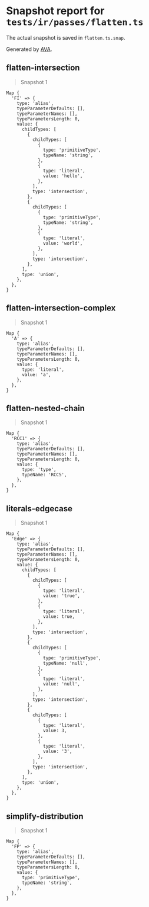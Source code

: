# Snapshot report for `tests/ir/passes/flatten.ts`

The actual snapshot is saved in `flatten.ts.snap`.

Generated by [AVA](https://avajs.dev).

## flatten-intersection

> Snapshot 1

    Map {
      'FI' => {
        type: 'alias',
        typeParameterDefaults: [],
        typeParameterNames: [],
        typeParametersLength: 0,
        value: {
          childTypes: [
            {
              childTypes: [
                {
                  type: 'primitiveType',
                  typeName: 'string',
                },
                {
                  type: 'literal',
                  value: 'hello',
                },
              ],
              type: 'intersection',
            },
            {
              childTypes: [
                {
                  type: 'primitiveType',
                  typeName: 'string',
                },
                {
                  type: 'literal',
                  value: 'world',
                },
              ],
              type: 'intersection',
            },
          ],
          type: 'union',
        },
      },
    }

## flatten-intersection-complex

> Snapshot 1

    Map {
      'A' => {
        type: 'alias',
        typeParameterDefaults: [],
        typeParameterNames: [],
        typeParametersLength: 0,
        value: {
          type: 'literal',
          value: 'a',
        },
      },
    }

## flatten-nested-chain

> Snapshot 1

    Map {
      'RCC1' => {
        type: 'alias',
        typeParameterDefaults: [],
        typeParameterNames: [],
        typeParametersLength: 0,
        value: {
          type: 'type',
          typeName: 'RCC5',
        },
      },
    }

## literals-edgecase

> Snapshot 1

    Map {
      'Edge' => {
        type: 'alias',
        typeParameterDefaults: [],
        typeParameterNames: [],
        typeParametersLength: 0,
        value: {
          childTypes: [
            {
              childTypes: [
                {
                  type: 'literal',
                  value: 'true',
                },
                {
                  type: 'literal',
                  value: true,
                },
              ],
              type: 'intersection',
            },
            {
              childTypes: [
                {
                  type: 'primitiveType',
                  typeName: 'null',
                },
                {
                  type: 'literal',
                  value: 'null',
                },
              ],
              type: 'intersection',
            },
            {
              childTypes: [
                {
                  type: 'literal',
                  value: 3,
                },
                {
                  type: 'literal',
                  value: '3',
                },
              ],
              type: 'intersection',
            },
          ],
          type: 'union',
        },
      },
    }

## simplify-distribution

> Snapshot 1

    Map {
      'FP' => {
        type: 'alias',
        typeParameterDefaults: [],
        typeParameterNames: [],
        typeParametersLength: 0,
        value: {
          type: 'primitiveType',
          typeName: 'string',
        },
      },
    }
